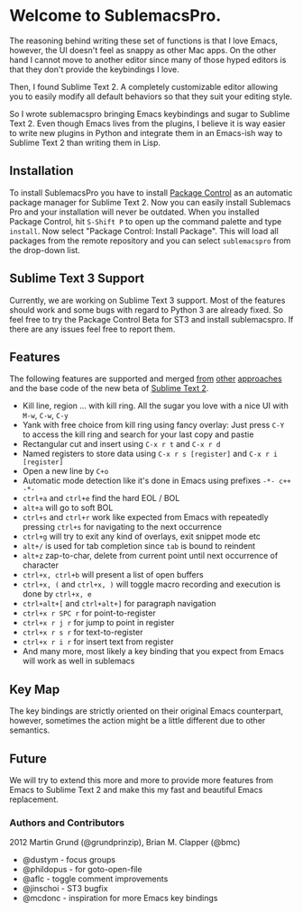 # Welcome to SublemacsPro.

The reasoning behind writing these set of functions is that I love Emacs,
however, the UI doesn't feel as snappy as other Mac apps. On the other hand I
cannot move to another editor since many of those hyped editors is that they
don't provide the keybindings I love.

Then, I found Sublime Text 2. A completely customizable editor allowing you to
easily modify all default behaviors so that they suit your editing style.

So I wrote sublemacspro bringing Emacs keybindings and sugar to Sublime Text 2.
Even though Emacs lives from the plugins, I believe it is way easier to write
new plugins in Python and integrate them in an Emacs-ish way to Sublime Text 2
than writing them in Lisp.

## Installation

To install SublemacsPro you have to install [Package
Control](http://wbond.net/sublime_packages/package_control) as an automatic
package manager for Sublime Text 2. Now you can easily install Sublemacs Pro and
your installation will never be outdated. When you installed Package Control,
hit ``S-Shift P`` to open up the command palette and type ``install``. Now
select "Package Control: Install Package". This will load all packages from the
remote repository and you can select ``sublemacspro`` from the drop-down list.

## Sublime Text 3 Support

Currently, we are working on Sublime Text 3 support. Most of the features should
work and some bugs with regard to Python 3 are already fixed. So feel free to
try the Package Control Beta for ST3 and install sublemacspro. If there are any
issues feel free to report them.

## Features

The following features are supported and merged [from][ot3] [other][ot] [approaches][ot2]
and the base code of the new beta of [Sublime Text 2][subl].

   * Kill line, region ... with kill ring. All the sugar you love with a nice UI
     with ``M-w``, ``C-w``, ``C-y``
   * Yank with free choice from kill ring using fancy overlay: Just press
     ``C-Y`` to access the kill ring and search for your last copy and pastie
   * Rectangular cut and insert using ``C-x r t`` and ``C-x r d``
   * Named registers to store data using ``C-x r s [register]`` and ``C-x r i
     [register]``
   * Open a new line by ``C+o``
   * Automatic mode detection like it's done in Emacs using prefixes ``-*- c++ -*-``
   * ``ctrl+a`` and ``ctrl+e`` find the hard EOL / BOL
   * ``alt+a`` will go to soft BOL
   * ``ctrl+s`` and ``ctrl+r`` work like expected from Emacs with repeatedly
     pressing ``ctrl+s`` for navigating to the next occurrence
   * ``ctrl+g`` will try to exit any kind of overlays, exit snippet mode etc
   * ``alt+/`` is used for tab completion since ``tab`` is bound to reindent
   * ``alt+z`` zap-to-char, delete from current point until next occurrence of character
   * ``ctrl+x, ctrl+b`` will present a list of open buffers
   * ``ctrl+x, (`` and ``ctrl+x, )`` will toggle macro recording and execution is done by ``ctrl+x, e``
   * ``ctrl+alt+[`` and ``ctrl+alt+]`` for paragraph navigation
   * ``ctrl+x r SPC r`` for point-to-register
   * ``ctrl+x r j r`` for jump to point in register
   * ``ctrl+x r s r`` for text-to-register
   * ``ctrl+x r i r`` for insert text from register
   * And many more, most likely a key binding that you expect from Emacs will
     work as well in sublemacs


## Key Map

The key bindings are strictly oriented on their original Emacs counterpart,
however, sometimes the action might be a little different due to other
semantics.

## Future

We will try to extend this more and more to provide more features from Emacs to
Sublime Text 2 and make this my fast and beautiful Emacs replacement.


### Authors and Contributors
2012 Martin Grund (@grundprinzip), Brian M. Clapper (@bmc)

* @dustym - focus groups
* @phildopus - for goto-open-file
* @aflc - toggle comment improvements
* @jinschoi - ST3 bugfix
* @mcdonc - inspiration for more Emacs key bindings 


[ot]: https://github.com/stiang/EmacsifySublimeText
[ot2]: https://github.com/bmc/ST2EmacsMiscellanea
[ot3]: https://github.com/stiang/EmacsKillRing
[subl]: http://www.sublimetext.com/docs/2/api_reference.html
[bmc]: https://github.com/bmc/
